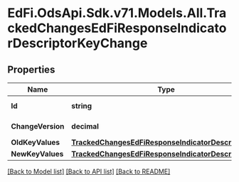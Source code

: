 # EdFi.OdsApi.Sdk.v71.Models.All.TrackedChangesEdFiResponseIndicatorDescriptorKeyChange

## Properties

Name | Type | Description | Notes
------------ | ------------- | ------------- | -------------
**Id** | **string** | Resource identifier | [optional] 
**ChangeVersion** | **decimal** | Change version | [optional] 
**OldKeyValues** | [**TrackedChangesEdFiResponseIndicatorDescriptorKey**](TrackedChangesEdFiResponseIndicatorDescriptorKey.md) |  | [optional] 
**NewKeyValues** | [**TrackedChangesEdFiResponseIndicatorDescriptorKey**](TrackedChangesEdFiResponseIndicatorDescriptorKey.md) |  | [optional] 

[[Back to Model list]](../README.md#documentation-for-models) [[Back to API list]](../README.md#documentation-for-api-endpoints) [[Back to README]](../README.md)

